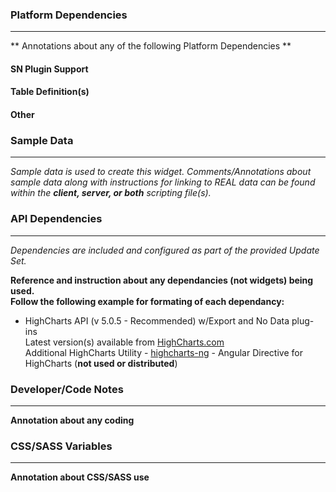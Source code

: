 ### Platform Dependencies
---
** Annotations about any of the following Platform Dependencies **
#### SN Plugin Support
#### Table Definition(s)
#### Other

### Sample Data
---
<i>Sample data is used to create this widget. Comments/Annotations about sample data along with instructions for linking to REAL data can be found within the __client, server, or both__ scripting file(s).</i>

### API Dependencies
---
<i>Dependencies are included and configured as part of the provided Update Set.</i>

**Reference and instruction about any dependancies (not widgets) being used.<br/>Follow the following example for formating of each dependancy:**

* HighCharts API (v 5.0.5 - Recommended)  w/Export and No Data plug-ins
  <br/>Latest version(s) available from [HighCharts.com](http://http://www.highcharts.com/products/highcharts/)
  <br/>Additional HighCharts Utility - [highcharts-ng](https://github.com/pablojim/highcharts-ng) - Angular Directive for HighCharts (__not used or distributed__)

### Developer/Code Notes 
---
**Annotation about any coding**

### CSS/SASS Variables
---
**Annotation about CSS/SASS use**
